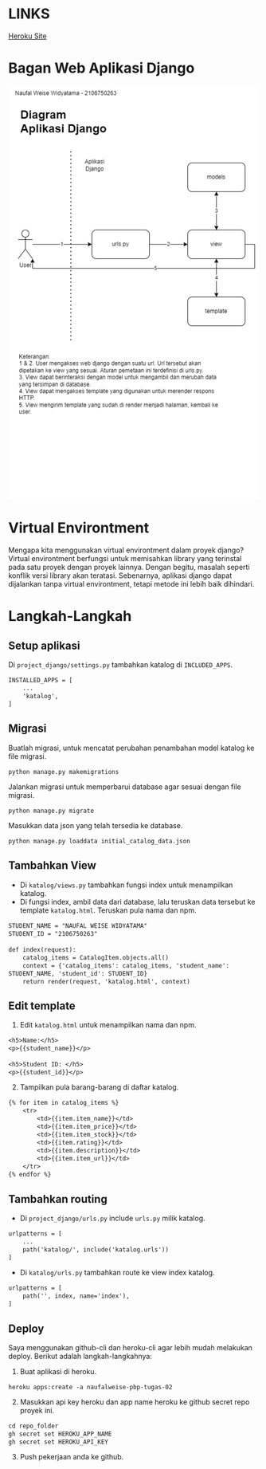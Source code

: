 # LINKS
[Heroku Site](https://naufalweise-pbp-tugas-02.herokuapp.com/katalog/)


# Bagan Web Aplikasi Django
![Bagan Web Aplikasi Django](../PBP%20Tugas%2002%20Bagan%20Django.drawio.png)

# Virtual Environtment
Mengapa kita menggunakan virtual environtment dalam proyek django? Virtual environtment berfungsi untuk memisahkan library yang terinstal pada satu proyek dengan proyek lainnya. Dengan begitu, masalah seperti konflik versi library akan teratasi. Sebenarnya, aplikasi django dapat dijalankan tanpa virtual environtment, tetapi metode ini lebih baik dihindari. 



# Langkah-Langkah

## Setup aplikasi
Di `project_django/settings.py` tambahkan katalog di `INCLUDED_APPS`.
```
INSTALLED_APPS = [
    ...
    'katalog',
]
```

## Migrasi
Buatlah migrasi, untuk mencatat perubahan penambahan model katalog ke file migrasi.
```
python manage.py makemigrations
```
Jalankan migrasi untuk memperbarui database agar sesuai dengan file migrasi.
```
python manage.py migrate
```
Masukkan data json yang telah tersedia ke database.
```
python manage.py loaddata initial_catalog_data.json
```

## Tambahkan View
- Di `katalog/views.py` tambahkan fungsi index untuk menampilkan katalog.
- Di fungsi index, ambil data dari database, lalu teruskan data tersebut ke template `katalog.html`. Teruskan pula nama dan npm. 
```
STUDENT_NAME = "NAUFAL WEISE WIDYATAMA"
STUDENT_ID = "2106750263"

def index(request):
    catalog_items = CatalogItem.objects.all()
    context = {'catalog_items': catalog_items, 'student_name': STUDENT_NAME, 'student_id': STUDENT_ID}
    return render(request, 'katalog.html', context)
```
## Edit template
1. Edit `katalog.html` untuk menampilkan nama dan npm.
```
<h5>Name:</h5>
<p>{{student_name}}</p>

<h5>Student ID: </h5>
<p>{{student_id}}</p>
```
2. Tampilkan pula barang-barang di daftar katalog.
```
{% for item in catalog_items %}
    <tr>
        <td>{{item.item_name}}</td>
        <td>{{item.item_price}}</td>
        <td>{{item.item_stock}}</td>
        <td>{{item.rating}}</td>
        <td>{{item.description}}</td>
        <td>{{item.item_url}}</td>
    </tr>
{% endfor %}
```

## Tambahkan routing
- Di `project_django/urls.py` include `urls.py` milik katalog.
```
urlpatterns = [
    ...
    path('katalog/', include('katalog.urls'))
]
```
- Di `katalog/urls.py` tambahkan route ke view index katalog.
```
urlpatterns = [
    path('', index, name='index'),
]
```
## Deploy
Saya menggunakan github-cli dan heroku-cli agar lebih mudah melakukan deploy. Berikut adalah langkah-langkahnya:
1. Buat aplikasi di heroku.
```
heroku apps:create -a naufalweise-pbp-tugas-02
```
2. Masukkan api key heroku dan app name heroku ke github secret repo proyek ini.
```
cd repo_folder
gh secret set HEROKU_APP_NAME
gh secret set HEROKU_API_KEY
```
3. Push pekerjaan anda ke github.